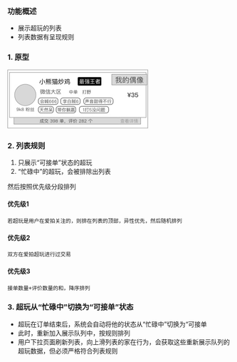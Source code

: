 ### 功能概述
* 展示超玩的列表
* 列表数据有呈现规则


### 1. 原型
![](img/对象-超玩列表.jpg)

### 2. 列表规则
1. 只展示“可接单”状态的超玩
2. “忙碌中”的超玩，会被排除出列表

然后按照优先级分段排列

#### 优先级1
	若超玩是用户在爱拍关注的，则排在列表的顶部，异性优先，然后随机排列
#### 优先级2
	双方在爱拍超玩进行过交易
#### 优先级3
	接单数量+评价数量的和，降序排列

### 3. 超玩从“忙碌中”切换为“可接单”状态
* 超玩在订单结束后，系统会自动将他的状态从“忙碌中”切换为“可接单 
* 此时，重新加入展示队列中，按规则排列
* 用户下拉页面刷新列表，向上滑列表的家在行为，会获取这些重新展示队列的超玩数据，但必须严格符合列表规则